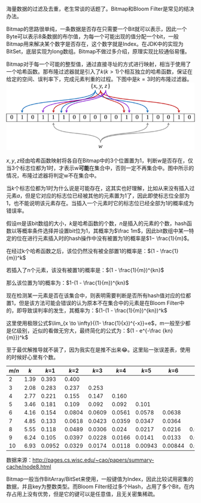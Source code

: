 海量数据的过滤及去重，老生常谈的话题了。Bitmap和Bloom Filter是常见的结决办法。

Bitmap的思路很单纯，一条数据是否存在只需要一个Bit就可以表示，因此一个Byte可以表示8条数据的布尔值，为每一个可能出现的值分配一个bit，一般Bitmap用来解决某个数字是否存在，这个数字就是Index。在JDK中的实现为BitSet，底层实现为long数组。Bitmap不做过多介绍，原理实现比较通俗易懂。

Bitmap对于每一个可能的整型值，通过直接寻址的方式进行映射，相当于使用了一个哈希函数。那布隆过滤器就是引入了$k(k>1)$个相互独立的哈希函数，保证在给定的空间、误判率下，完成元素判重的过程。下图中是$k=3$时的布隆过滤器。
![](./1.jpg)

$x,y,z$经由哈希函数映射将各自在Bitmap中的3个位置置为1，判断$w$是否存在，仅当3个标志位都为1时，才表示w**可能**在集合中，否则一定不再集合中。图中所示的情况，布隆过滤器将判定w不在集合中。

当$k$个标志位都为1时为什么说是可能存在，这其实也好理解，比如从来没有插入过元素$a$，但是它对应的标志位已经被其他的元素置为1了，因此即使标志位全部为1，也不能说明该元素存在。当插入一个元素时它的标志位已经全部为1的概率成为错误率。

假设$m$是该bit数组的大小，$k$是哈希函数的个数，$n$是插入的元素的个数，hash函数以等概率条件选择并设置bit位为$1$，其概率为$\frac 1m$，因此bit数组中某一特定的位在进行元素插入时的hash操作中没有被置为1的概率是$1− \frac{1}{m}$。

在经过k个哈希函数之后，该位仍然没有被全部置1的概率是：$(1 - \frac{1}{m})^k$

若插入了n个元素，该没有被置1的概率是：$(1 - \frac{1}{m})^{kn}$

那么该位置为1的概率为：$1-(1 - \frac{1}{m})^{kn}$

现在检测某一元素是否在该集合中，则表明需要判断是否所有hash值对应的位都置1，但是该方法可能会错误的认为原本不在集合中的元素是在Bloom Filter中的，即导致误判率的发生，其概率为：$(1-(1 - \frac{1}{m})^{kn})^k$

这里使用极限公式$\lim_{x \to \infty}{(1- \frac{1}{x})^{-x}}=e$，m一般至少都是亿级别，近似的看做无穷大，最终简化的公式为：$(1 - e^{-\frac {kn}{m}})^k$

至于最优解推导就不装了，因为我实在是推不出来😂。这里贴一张误差表，使用的时候好心里有个数。

| *m*/*n* | *k*  | *k*=1  | *k*=2  | *k*=3  | *k*=4  | *k*=5   | *k*=6   | *k*=7   | *k*=8   |
| ------- | ---- | ------ | ------ | ------ | ------ | ------- | ------- | ------- | ------- |
| 2       | 1.39 | 0.393  | 0.400  |        |        |         |         |         |         |
| 3       | 2.08 | 0.283  | 0.237  | 0.253  |        |         |         |         |         |
| 4       | 2.77 | 0.221  | 0.155  | 0.147  | 0.160  |         |         |         |         |
| 5       | 3.46 | 0.181  | 0.109  | 0.092  | 0.092  | 0.101   |         |         |         |
| 6       | 4.16 | 0.154  | 0.0804 | 0.0609 | 0.0561 | 0.0578  | 0.0638  |         |         |
| 7       | 4.85 | 0.133  | 0.0618 | 0.0423 | 0.0359 | 0.0347  | 0.0364  |         |         |
| 8       | 5.55 | 0.118  | 0.0489 | 0.0306 | 0.024  | 0.0217  | 0.0216  | 0.0229  |         |
| 9       | 6.24 | 0.105  | 0.0397 | 0.0228 | 0.0166 | 0.0141  | 0.0133  | 0.0135  | 0.0145  |
| 10      | 6.93 | 0.0952 | 0.0329 | 0.0174 | 0.0118 | 0.00943 | 0.00844 | 0.00819 | 0.00846 |



数据来源：http://pages.cs.wisc.edu/~cao/papers/summary-cache/node8.html

Bitmap一般当作BitArray/BitSet来使用，一般键值为Index，因此比较试用密集的数据，并且key为整数类型。而Bloom Filter经过多个Hash，占用了多个Bit，在内存占用上没有优势，但是它的键可以是任意值，且无关密集稀疏。





